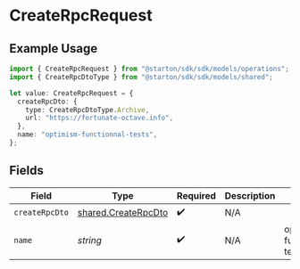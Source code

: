 # CreateRpcRequest

## Example Usage

```typescript
import { CreateRpcRequest } from "@starton/sdk/sdk/models/operations";
import { CreateRpcDtoType } from "@starton/sdk/sdk/models/shared";

let value: CreateRpcRequest = {
  createRpcDto: {
    type: CreateRpcDtoType.Archive,
    url: "https://fortunate-octave.info",
  },
  name: "optimism-functionnal-tests",
};
```

## Fields

| Field                                                             | Type                                                              | Required                                                          | Description                                                       | Example                                                           |
| ----------------------------------------------------------------- | ----------------------------------------------------------------- | ----------------------------------------------------------------- | ----------------------------------------------------------------- | ----------------------------------------------------------------- |
| `createRpcDto`                                                    | [shared.CreateRpcDto](../../../sdk/models/shared/createrpcdto.md) | :heavy_check_mark:                                                | N/A                                                               |                                                                   |
| `name`                                                            | *string*                                                          | :heavy_check_mark:                                                | N/A                                                               | optimism-functionnal-tests                                        |